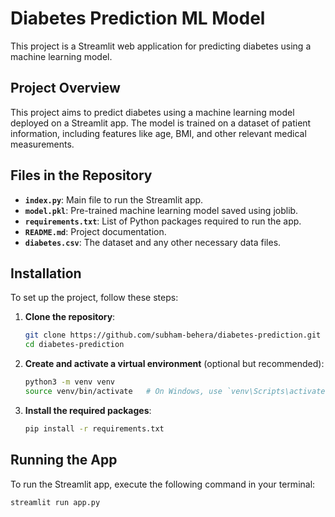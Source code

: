# Diabetes Prediction ML Model

This project is a Streamlit web application for predicting diabetes using a machine learning model.

## Project Overview

This project aims to predict diabetes using a machine learning model deployed on a Streamlit app. The model is trained on a dataset of patient information, including features like age, BMI, and other relevant medical measurements.

## Files in the Repository

- **`index.py`**: Main file to run the Streamlit app.
- **`model.pkl`**: Pre-trained machine learning model saved using joblib.
- **`requirements.txt`**: List of Python packages required to run the app.
- **`README.md`**: Project documentation.
- **`diabetes.csv`**: The dataset and any other necessary data files.

## Installation

To set up the project, follow these steps:

1. **Clone the repository**:
    ```bash
    git clone https://github.com/subham-behera/diabetes-prediction.git
    cd diabetes-prediction
    ```

2. **Create and activate a virtual environment** (optional but recommended):
    ```bash
    python3 -m venv venv
    source venv/bin/activate   # On Windows, use `venv\Scripts\activate`
    ```

3. **Install the required packages**:
    ```bash
    pip install -r requirements.txt
    ```

## Running the App

To run the Streamlit app, execute the following command in your terminal:
```bash
streamlit run app.py
